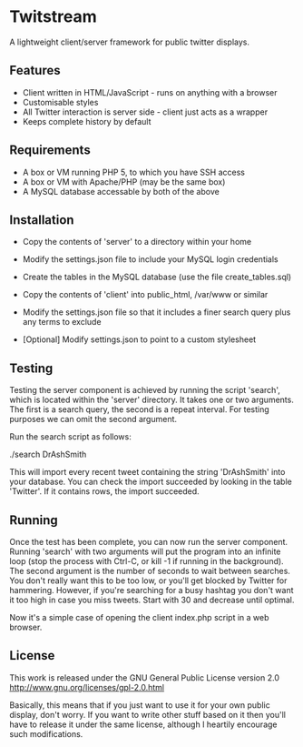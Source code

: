 Twitstream
==========

A lightweight client/server framework for public twitter displays.

Features
--------

* Client written in HTML/JavaScript - runs on anything with a browser
* Customisable styles
* All Twitter interaction is server side - client just acts as a wrapper
* Keeps complete history by default

Requirements
------------

* A box or VM running PHP 5, to which you have SSH access
* A box or VM with Apache/PHP (may be the same box)
* A MySQL database accessable by both of the above

Installation
------------

* Copy the contents of 'server' to a directory within your home
* Modify the settings.json file to include your MySQL login credentials

* Create the tables in the MySQL database (use the file create_tables.sql)

* Copy the contents of 'client' into public_html, /var/www or similar
* Modify the settings.json file so that it includes a finer search query plus
  any terms to exclude
* [Optional] Modify settings.json to point to a custom stylesheet

Testing
-------

Testing the server component is achieved by running the script 'search',
which is located within the 'server' directory. It takes one or two
arguments. The first is a search query, the second is a repeat interval.
For testing purposes we can omit the second argument.

Run the search script as follows:

./search DrAshSmith

This will import every recent tweet containing the string 'DrAshSmith'
into your database. You can check the import succeeded by looking in the table
'Twitter'. If it contains rows, the import succeeded.

Running
-------

Once the test has been complete, you can now run the server component.
Running 'search' with two arguments will put the program into an infinite loop
(stop the process with Ctrl-C, or kill -1 if running in the background).
The second argument is the number of seconds to wait between searches.
You don't really want this to be too low, or you'll get blocked by Twitter
for hammering. However, if you're searching for a busy hashtag you don't
want it too high in case you miss tweets. Start with 30 and decrease until
optimal.

Now it's a simple case of opening the client index.php script in a web
browser.

License
-------

This work is released under the GNU General Public License version 2.0
http://www.gnu.org/licenses/gpl-2.0.html

Basically, this means that if you just want to use it for your own
public display, don't worry. If you want to write other stuff based on it
then you'll have to release it under the same license, although I
heartily encourage such modifications.
